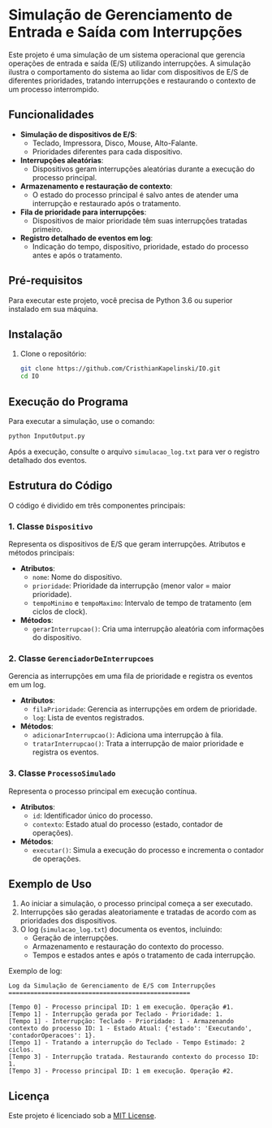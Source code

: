 
# Simulação de Gerenciamento de Entrada e Saída com Interrupções

Este projeto é uma simulação de um sistema operacional que gerencia operações de entrada e saída (E/S) utilizando interrupções. A simulação ilustra o comportamento do sistema ao lidar com dispositivos de E/S de diferentes prioridades, tratando interrupções e restaurando o contexto de um processo interrompido.

## Funcionalidades

- **Simulação de dispositivos de E/S**:
  - Teclado, Impressora, Disco, Mouse, Alto-Falante.
  - Prioridades diferentes para cada dispositivo.
- **Interrupções aleatórias**:
  - Dispositivos geram interrupções aleatórias durante a execução do processo principal.
- **Armazenamento e restauração de contexto**:
  - O estado do processo principal é salvo antes de atender uma interrupção e restaurado após o tratamento.
- **Fila de prioridade para interrupções**:
  - Dispositivos de maior prioridade têm suas interrupções tratadas primeiro.
- **Registro detalhado de eventos em log**:
  - Indicação do tempo, dispositivo, prioridade, estado do processo antes e após o tratamento.

## Pré-requisitos

Para executar este projeto, você precisa de Python 3.6 ou superior instalado em sua máquina.

## Instalação

1. Clone o repositório:

   ```bash
   git clone https://github.com/CristhianKapelinski/IO.git
   cd IO
   ```

## Execução do Programa

Para executar a simulação, use o comando:

```bash
python InputOutput.py
```

Após a execução, consulte o arquivo `simulacao_log.txt` para ver o registro detalhado dos eventos.

## Estrutura do Código

O código é dividido em três componentes principais:

### 1. Classe `Dispositivo`
Representa os dispositivos de E/S que geram interrupções. Atributos e métodos principais:
- **Atributos**:
  - `nome`: Nome do dispositivo.
  - `prioridade`: Prioridade da interrupção (menor valor = maior prioridade).
  - `tempoMinimo` e `tempoMaximo`: Intervalo de tempo de tratamento (em ciclos de clock).
- **Métodos**:
  - `gerarInterrupcao()`: Cria uma interrupção aleatória com informações do dispositivo.

### 2. Classe `GerenciadorDeInterrupcoes`
Gerencia as interrupções em uma fila de prioridade e registra os eventos em um log.
- **Atributos**:
  - `filaPrioridade`: Gerencia as interrupções em ordem de prioridade.
  - `log`: Lista de eventos registrados.
- **Métodos**:
  - `adicionarInterrupcao()`: Adiciona uma interrupção à fila.
  - `tratarInterrupcao()`: Trata a interrupção de maior prioridade e registra os eventos.

### 3. Classe `ProcessoSimulado`
Representa o processo principal em execução contínua.
- **Atributos**:
  - `id`: Identificador único do processo.
  - `contexto`: Estado atual do processo (estado, contador de operações).
- **Métodos**:
  - `executar()`: Simula a execução do processo e incrementa o contador de operações.

## Exemplo de Uso

1. Ao iniciar a simulação, o processo principal começa a ser executado.
2. Interrupções são geradas aleatoriamente e tratadas de acordo com as prioridades dos dispositivos.
3. O log (`simulacao_log.txt`) documenta os eventos, incluindo:
   - Geração de interrupções.
   - Armazenamento e restauração do contexto do processo.
   - Tempos e estados antes e após o tratamento de cada interrupção.

Exemplo de log:

```
Log da Simulação de Gerenciamento de E/S com Interrupções
==================================================

[Tempo 0] - Processo principal ID: 1 em execução. Operação #1.
[Tempo 1] - Interrupção gerada por Teclado - Prioridade: 1.
[Tempo 1] - Interrupção: Teclado - Prioridade: 1 - Armazenando contexto do processo ID: 1 - Estado Atual: {'estado': 'Executando', 'contadorOperacoes': 1}.
[Tempo 1] - Tratando a interrupção do Teclado - Tempo Estimado: 2 ciclos.
[Tempo 3] - Interrupção tratada. Restaurando contexto do processo ID: 1.
[Tempo 3] - Processo principal ID: 1 em execução. Operação #2.
```

## Licença

Este projeto é licenciado sob a [MIT License](LICENSE).